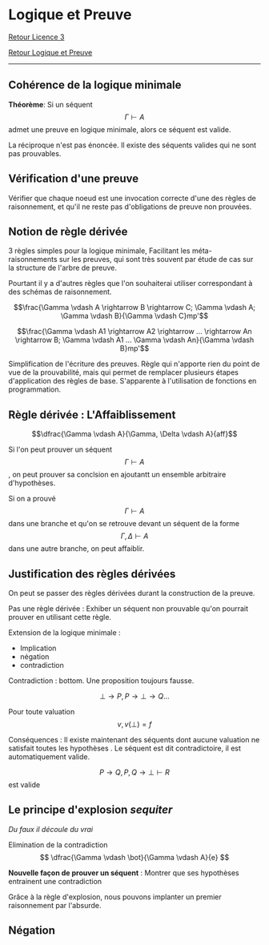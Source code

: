 # Logique et Preuve


[Retour Licence 3](https://mcheungsen.github.io/cours/ "Licence 3")

[Retour Logique et Preuve](index.md)

---

## Cohérence de la logique minimale
**Théorème**: Si un séquent $$\Gamma \vdash A$$ admet une preuve en logique minimale, alors ce séquent est valide.

La réciproque n'est pas énoncée. Il existe des séquents valides qui ne sont pas prouvables.

## Vérification d'une preuve
Vérifier que chaque noeud est une invocation correcte d'une des règles de raisonnement, et qu'il ne reste pas d'obligations de preuve non prouvées.

## Notion de règle dérivée
3 règles simples pour la logique minimale, Facilitant les méta-raisonnements sur les preuves, qui sont très souvent par étude de cas sur la structure de l'arbre de preuve.

Pourtant il y a d'autres règles que l'on souhaiterai utiliser correspondant à des schémas de raisonnement.

$$\frac{\Gamma \vdash A \rightarrow B \rightarrow C; \Gamma \vdash A; \Gamma \vdash B}{\Gamma \vdash C}mp'$$

$$\frac{\Gamma \vdash A1 \rightarrow A2 \rightarrow ... \rightarrow An \rightarrow B; \Gamma \vdash A1 ... \Gamma \vdash An}{\Gamma \vdash B}mp'$$

Simplification de l'écriture des preuves. Règle qui n'apporte rien du point de vue de la prouvabilité, mais qui permet de remplacer plusieurs étapes d'application des règles de base. S'apparente à l'utilisation de fonctions en programmation.

## Règle dérivée : L'Affaiblissement
$$\dfrac{\Gamma \vdash A}{\Gamma, \Delta \vdash A}{aff}$$

Si l'on peut prouver un séquent $$\Gamma \vdash A$$, on peut prouver sa conclsion en ajoutantt un ensemble arbitraire d'hypothèses.

Si on a prouvé $$\Gamma \vdash A$$ dans une branche et qu'on se retrouve devant un séquent de la forme $$\Gamma, \Delta \vdash A$$ dans une autre branche, on peut affaiblir.

## Justification des règles dérivées
On peut se passer des règles dérivées durant la construction de la preuve.

Pas une règle dérivée : Exhiber un séquent non prouvable qu'on pourrait prouver en utilisant cette règle.

Extension de la logique minimale :
- Implication
- négation
- contradiction

Contradiction : bottom. Une proposition toujours fausse.

$$\bot \rightarrow P, P \rightarrow \bot \rightarrow Q ...$$

Pour toute valuation $$v, v(\bot) = f$$

Conséquences : Il existe maintenant des séquents dont aucune valuation ne satisfait toutes les hypothèses
. Le séquent est dit contradictoire, il est automatiquement valide.

$$P \rightarrow Q, P, Q \rightarrow \bot \vdash R $$ 
est valide

## Le principe d'explosion *sequiter*
*Du faux il découle du vrai*

Elimination de la contradiction
$$ \dfrac{\Gamma \vdash \bot}{\Gamma \vdash A}{e} $$

**Nouvelle façon de prouver un séquent** : Montrer que ses hypothèses entrainent une contradiction

Grâce à la règle d'explosion, nous pouvons implanter un premier raisonnement par l'absurde.

## Négation
